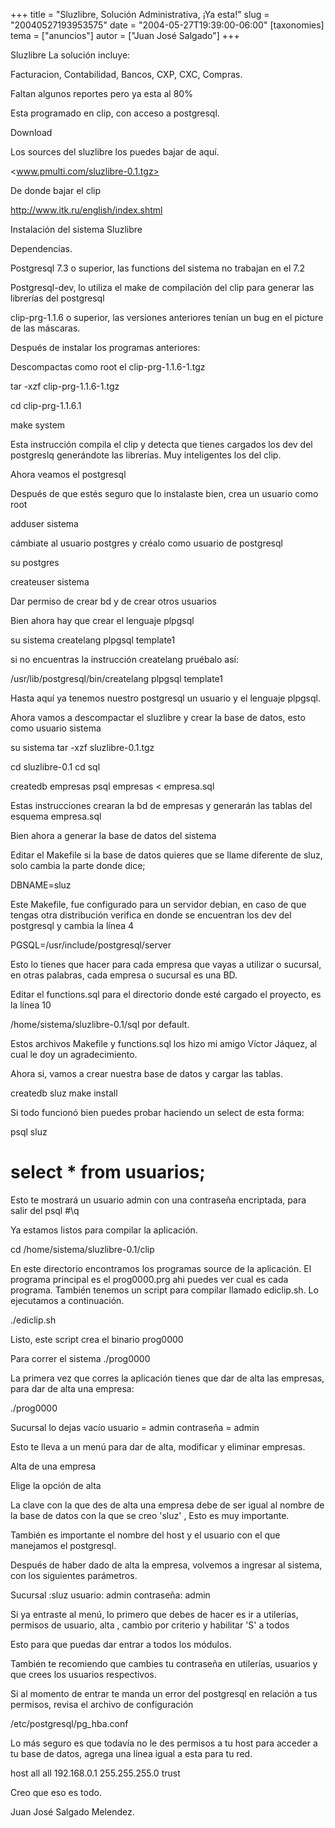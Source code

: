+++
title = "Sluzlibre, Solución Administrativa, ¡Ya esta!"
slug = "20040527193953575"
date = "2004-05-27T19:39:00-06:00"
[taxonomies]
tema = ["anuncios"]
autor = ["Juan José Salgado"]
+++

Sluzlibre La solución incluye:

Facturacion, Contabilidad, Bancos, CXP, CXC, Compras.

<!-- more -->
Faltan algunos reportes pero ya esta al 80%

Esta programado en clip, con acceso a postgresql.

Download

Los sources del sluzlibre los puedes bajar de aquí.

<www.pmulti.com/sluzlibre-0.1.tgz>

De donde bajar el clip

<http://www.itk.ru/english/index.shtml>

Instalación del sistema Sluzlibre

Dependencias.

Postgresql 7.3 o superior, las functions del sistema no trabajan en el
7.2

Postgresql-dev, lo utiliza el make de compilación del clip para generar
las librerías del postgresql

clip-prg-1.1.6 o superior, las versiones anteriores tenían un bug en el
picture de las máscaras.

Después de instalar los programas anteriores:

Descompactas como root el clip-prg-1.1.6-1.tgz

tar -xzf clip-prg-1.1.6-1.tgz

cd clip-prg-1.1.6.1

make system

Esta instrucción compila el clip y detecta que tienes cargados los dev
del postgreslq generándote las librerías. Muy inteligentes los del clip.

Ahora veamos el postgresql

Después de que estés seguro que lo instalaste bien, crea un usuario como
root

adduser sistema

cámbiate al usuario postgres y créalo como usuario de postgresql

su postgres

createuser sistema

Dar permiso de crear bd y de crear otros usuarios

Bien ahora hay que crear el lenguaje plpgsql

su sistema createlang plpgsql template1

si no encuentras la instrucción createlang pruébalo así:

/usr/lib/postgresql/bin/createlang plpgsql template1

Hasta aquí ya tenemos nuestro postgresql un usuario y el lenguaje
plpgsql.

Ahora vamos a descompactar el sluzlibre y crear la base de datos, esto
como usuario sistema

su sistema tar -xzf sluzlibre-0.1.tgz

cd sluzlibre-0.1 cd sql

createdb empresas psql empresas \< empresa.sql

Estas instrucciones crearan la bd de empresas y generarán las tablas del
esquema empresa.sql

Bien ahora a generar la base de datos del sistema

Editar el Makefile si la base de datos quieres que se llame diferente de
sluz, solo cambia la parte donde dice;

DBNAME=sluz

Este Makefile, fue configurado para un servidor debian, en caso de que
tengas otra distribución verifica en donde se encuentran los dev del
postgresql y cambia la línea 4

PGSQL=/usr/include/postgresql/server

Esto lo tienes que hacer para cada empresa que vayas a utilizar o
sucursal, en otras palabras, cada empresa o sucursal es una BD.

Editar el functions.sql para el directorio donde esté cargado el
proyecto, es la línea 10

/home/sistema/sluzlibre-0.1/sql por default.

Estos archivos Makefile y functions.sql los hizo mi amigo Víctor Jáquez,
al cual le doy un agradecimiento.

Ahora si, vamos a crear nuestra base de datos y cargar las tablas.

createdb sluz make install

Si todo funcionó bien puedes probar haciendo un select de esta forma:

psql sluz

# select \* from usuarios;

Esto te mostrará un usuario admin con una contraseña encriptada, para
salir del psql #\\q

Ya estamos listos para compilar la aplicación.

cd /home/sistema/sluzlibre-0.1/clip

En este directorio encontramos los programas source de la aplicación. El
programa principal es el prog0000.prg ahi puedes ver cual es cada
programa. También tenemos un script para compilar llamado ediclip.sh. Lo
ejecutamos a continuación.

./ediclip.sh

Listo, este script crea el binario prog0000

Para correr el sistema ./prog0000

La primera vez que corres la aplicación tienes que dar de alta las
empresas, para dar de alta una empresa:

./prog0000

Sucursal lo dejas vacío usuario = admin contraseña = admin

Esto te lleva a un menú para dar de alta, modificar y eliminar empresas.

Alta de una empresa

Elige la opción de alta

La clave con la que des de alta una empresa debe de ser igual al nombre
de la base de datos con la que se creo 'sluz' , Esto es muy importante.

También es importante el nombre del host y el usuario con el que
manejamos el postgresql.

Después de haber dado de alta la empresa, volvemos a ingresar al
sistema, con los siguientes parámetros.

Sucursal :sluz usuario: admin contraseña: admin

Si ya entraste al menú, lo primero que debes de hacer es ir a utilerías,
permisos de usuario, alta , cambio por criterio y habilitar 'S' a todos

Esto para que puedas dar entrar a todos los módulos.

También te recomiendo que cambies tu contraseña en utilerías, usuarios y
que crees los usuarios respectivos.

Si al momento de entrar te manda un error del postgresql en relación a
tus permisos, revisa el archivo de configuración

/etc/postgresql/pg_hba.conf

Lo más seguro es que todavía no le des permisos a tu host para acceder a
tu base de datos, agrega una línea igual a esta para tu red.

host all all 192.168.0.1 255.255.255.0 trust

Creo que eso es todo.

Juan José Salgado Melendez.
